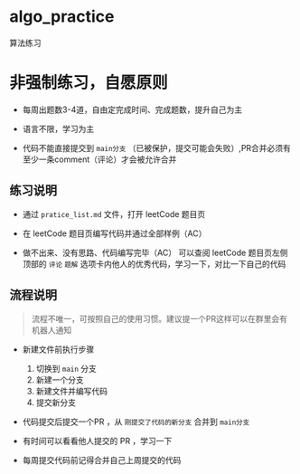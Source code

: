 # algo_practice
算法练习

# 非强制练习，自愿原则

- 每周出题数3-4道，自由定完成时间、完成题数，提升自己为主

- 语言不限，学习为主

- 代码不能直接提交到 `main分支` （已被保护，提交可能会失败）,PR合并必须有至少一条comment（评论）才会被允许合并

## 练习说明

- 通过 `pratice_list.md` 文件，打开 leetCode 题目页

- 在 leetCode 题目页编写代码并通过全部样例（AC）

- 做不出来、没有思路、代码编写完毕（AC） 可以查阅 leetCode 题目页左侧顶部的 `评论` `题解` 选项卡内他人的优秀代码，学习一下，对比一下自己的代码

## 流程说明

> 流程不唯一，可按照自己的使用习惯。建议提一个PR这样可以在群里会有机器人通知

- 新建文件前执行步骤
    1. 切换到 `main` 分支
    2. 新建一个分支
    3. 新建文件并编写代码
    4. 提交新分支

- 代码提交后提交一个PR ，从 `刚提交了代码的新分支` 合并到 `main分支`

- 有时间可以看看他人提交的 PR ，学习一下

- 每周提交代码前记得合并自己上周提交的代码
